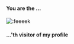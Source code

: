 <!-- markdownlint-disable-next-line MD026 MD042 -->
#### [&#x200B;](#)You are the ...

![:feeeek](https://moe-counter--e-workwork.repl.co/get/@sh-y-zu?theme=gelbooru)
<!-- markdownlint-disable-next-line MD042 -->
#### [&#x200B;](#)...'th visitor of my profile


